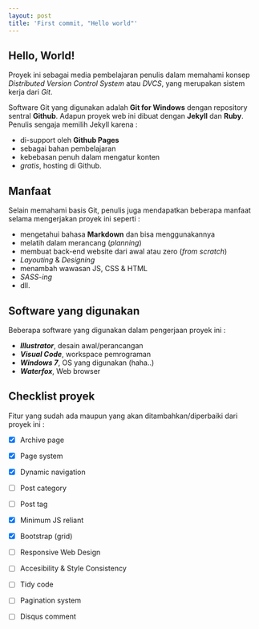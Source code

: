 ```yaml
---
layout: post
title: 'First commit, "Hello world"'
---
```

## Hello, World!
Proyek ini sebagai media pembelajaran penulis dalam memahami konsep _Distributed Version Control System_ atau _DVCS_, yang merupakan sistem kerja dari _Git_.

Software Git yang digunakan adalah **Git for Windows** dengan repository sentral **Github**. Adapun proyek web ini dibuat dengan **Jekyll** dan **Ruby**. Penulis sengaja memilih Jekyll karena :
  - di-support oleh **Github Pages** 
  - sebagai bahan pembelajaran
  - kebebasan penuh dalam mengatur konten
  - _gratis_, hosting di Github.

## Manfaat
Selain memahami basis Git, penulis juga mendapatkan beberapa manfaat selama mengerjakan proyek ini seperti :
  - mengetahui bahasa **Markdown** dan bisa menggunakannya
  - melatih dalam merancang (_planning_)
  - membuat back-end website dari awal atau zero (_from scratch_)
  - _Layouting_ & _Designing_
  - menambah wawasan JS, CSS & HTML
  - _SASS-ing_
  - dll.

## Software yang digunakan
Beberapa software yang digunakan dalam pengerjaan proyek ini :
  - **_Illustrator_**, desain awal/perancangan
  - **_Visual Code_**, workspace pemrograman
  - **_Windows 7_**, OS yang digunakan (haha..)
  - **_Waterfox_**, Web browser

## Checklist proyek
Fitur yang sudah ada maupun yang akan ditambahkan/diperbaiki dari proyek ini :
  - [x] Archive page
  - [x] Page system
  - [x] Dynamic navigation
  - [ ] Post category
  - [ ] Post tag
  - [x] Minimum JS reliant
  - [x] Bootstrap (grid)
  - [ ] Responsive Web Design
  - [ ] Accesibility & Style Consistency
  - [ ] Tidy code
  - [ ] Pagination system
  - [ ] Disqus comment




